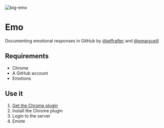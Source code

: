 ![big-emo](https://user-images.githubusercontent.com/896475/35589938-59e821ac-05d3-11e8-918e-5f31f131e5de.png)

# Emo
Documenting emotional responses in GitHub by [@jeffrafter](//github.com/jeftrafter) and [@pmarsceill](//github.com/pmarsceill)

## Requirements

- Chrome
- A GitHub account
- Emotions

## Use it

1. [Get the Chrome plugin](https://github.com/jeffrafter/emo/releases/latest)
2. Install the Chrome plugin
3. Login to the server
4. Emote
